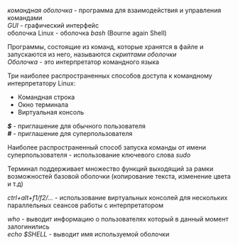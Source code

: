 _командная оболочка_ - программа для взаимодействия и управления командами  
_GUI_ - графический интерфейс  
оболочка Linux - оболочка _bash_ (Bourne again Shell)  
  
Программы, состоящие из команд, которые хранятся в файле и запускаются из него, называются _скриптами оболочки_  
_Оболочка_ - это интерпретатор командного языка  
  
Три наиболее распространенных способов доступа к командному интерпретатору Linux:  
* Командная строка  
* Окно терминала  
* Виртуальная консоль  
  
**_$_** - приглашение для обычного пользователя  
**_#_** - приглашение для суперпользователя  
  
Наиболее распространенный способ запуска команды от имени суперпользователя - использование ключевого слова _sudo_  
  
Терминал поддерживает множество функций выходящий за рамки возможностей базовой оболочки (копирование текста, изменение цвета и т.д)  
  
_ctrl+alt+f1/f2/..._ - использование виртуальных консолей для нескольких параллельных сеансов работы с интерпретатором  
  
_who_ - выводит информацию о пользователях который в данный момент залогинились  
_echo $SHELL_ - выводит имя используемой оболочки  
  
